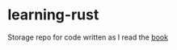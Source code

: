 # learning-rust
Storage repo for code written as I read the [book](https://doc.rust-lang.org/book/)
